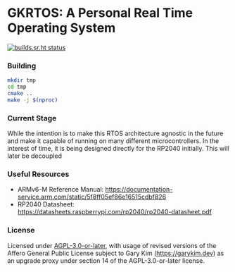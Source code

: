 # GKRTOS: A Personal Real Time Operating System

[![builds.sr.ht status](https://builds.sr.ht/~gary-kim/gkrtos/commits/master/test.yml.svg)](https://builds.sr.ht/~gary-kim/gkrtos/commits/master/test.yml?)

### Building

```bash
mkdir tmp
cd tmp
cmake ..
make -j $(nproc)
```

### Current Stage

While the intention is to make this RTOS architecture agnostic in the future and
make it capable of running on many different microcontrollers. In the interest
of time, it is being designed directly for the RP2040 initially. This will later
be decoupled

### Useful Resources

* ARMv6-M Reference Manual: https://documentation-service.arm.com/static/5f8ff05ef86e16515cdbf826
* RP2040 Datasheet: https://datasheets.raspberrypi.com/rp2040/rp2040-datasheet.pdf

### License

Licensed under [AGPL-3.0-or-later](./LICENSE), with usage of revised versions of
the Affero General Public License subject to Gary Kim (<https://garykim.dev>) as
an upgrade proxy under section 14 of the AGPL-3.0-or-later license.

